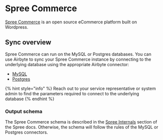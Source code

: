 # Spree Commerce

[Spree Commerce](https://www.sugarcrm.com/) is an open source eCommerce platform built on Wordpress.

## Sync overview

Spree Commerce can run on the MySQL or Postgres databases. You can use Airbyte to sync your Spree Commerce instance by connecting to the underlying database using the appropriate Airbyte connector: 

* [MySQL](mysql.md)
* [Postgres](postgres.md)

{% hint style="info" %}
Reach out to your service representative or system admin to find the parameters required to connect to the underlying database 
{% endhint %}


### Output schema
The Spree Commerce schema is described in the [Spree Internals](https://guides.spreecommerce.org/developer/internals/) section of the Spree docs. Otherwise, the schema will follow the rules of the MySQL or Postgres connectors. 
